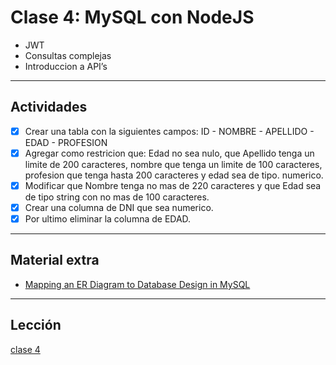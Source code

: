 # Clase 4: MySQL con NodeJS

- JWT
- Consultas complejas
- Introduccion a API’s

---

## Actividades

- [x] Crear una tabla con la siguientes campos: ID - NOMBRE - APELLIDO - EDAD - PROFESION
- [x] Agregar como restricion que: Edad no sea nulo, que Apellido tenga un limite de 200 caracteres, nombre que tenga un limite de 100 caracteres, profesion que tenga hasta 200 caracteres y edad sea de tipo. numerico.
- [x] Modificar que Nombre tenga no mas de 220 caracteres y que Edad sea de tipo string con no mas de 100 caracteres.
- [x] Crear una columna de DNI que sea numerico.
- [x] Por ultimo eliminar la columna de EDAD.

---

## Material extra

- [Mapping an ER Diagram to Database Design in MySQL](https://www.youtube.com/watch?v=YkrtjGD9IHU)

---

## Lección

[clase 4](https://centrodeelearning.zoom.us/rec/play/UryeqPOh91bL2zuQRR7F2LZGAaYXRphTdbMiv64lBgKC7mQVoIWDmmNhOL0uqVT3mGyvoityNAz4TQQ_.YGMFWc4toCuKZ9BR?startTime=1630951509000)
